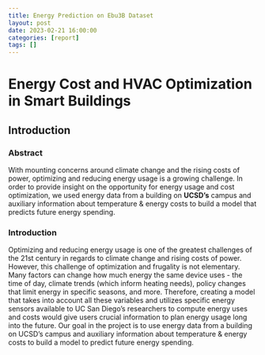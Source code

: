 ```yaml
---
title: Energy Prediction on Ebu3B Dataset
layout: post
date: 2023-02-21 16:00:00
categories: [report]
tags: []
---
```


# Energy Cost and HVAC Optimization in Smart Buildings

## Introduction

### Abstract 
With mounting concerns around climate change and the rising costs of power, optimizing and reducing energy usage is a growing challenge. In order to provide insight on the opportunity for energy usage and cost optimization, we used energy data from a building on **UCSD’s** campus and auxiliary information about temperature & energy costs to build a model that predicts future energy spending. 

### Introduction
Optimizing and reducing energy usage is one of the greatest challenges of the 21st century in regards to climate change and rising costs of power. However, this challenge of optimization and frugality is not elementary. Many factors can change how much energy the same device uses - the time of day, climate trends (which inform heating needs), policy changes that limit energy in specific seasons, and more. Therefore, creating a model that takes into account all these variables and utilizes specific energy sensors available to UC San Diego’s researchers to compute energy uses and costs would give users crucial information to plan energy usage long into the future. Our goal in the project is to use energy data from a building on UCSD’s campus and auxiliary information about temperature & energy costs to build a model to predict future energy spending. 

